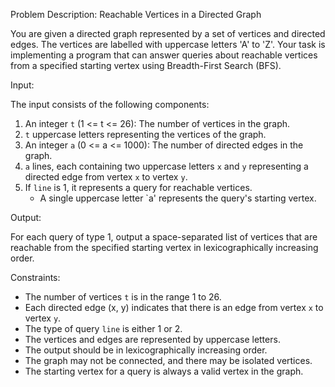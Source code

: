 Problem Description: Reachable Vertices in a Directed Graph

You are given a directed graph represented by a set of vertices and directed edges. The vertices are labelled with uppercase letters 'A' to 'Z'. Your task is implementing a program that can answer queries about reachable vertices from a specified starting vertex using Breadth-First Search (BFS).

Input:

The input consists of the following components:

1. An integer `t` (1 <= t <= 26): The number of vertices in the graph.
2. `t` uppercase letters representing the vertices of the graph.
3. An integer `a` (0 <= a <= 1000): The number of directed edges in the graph.
4. `a` lines, each containing two uppercase letters `x` and `y` representing a directed edge from vertex `x` to vertex `y`.
5. If `line` is 1, it represents a query for reachable vertices.
     - A single uppercase letter `a' represents the query's starting vertex.

Output:

For each query of type 1, output a space-separated list of vertices that are reachable from the specified starting vertex in lexicographically increasing order.

Constraints:

- The number of vertices `t` is in the range 1 to 26.
- Each directed edge (x, y) indicates that there is an edge from vertex `x` to vertex `y`.
- The type of query `line` is either 1 or 2.
- The vertices and edges are represented by uppercase letters.
- The output should be in lexicographically increasing order.
- The graph may not be connected, and there may be isolated vertices.
- The starting vertex for a query is always a valid vertex in the graph.
